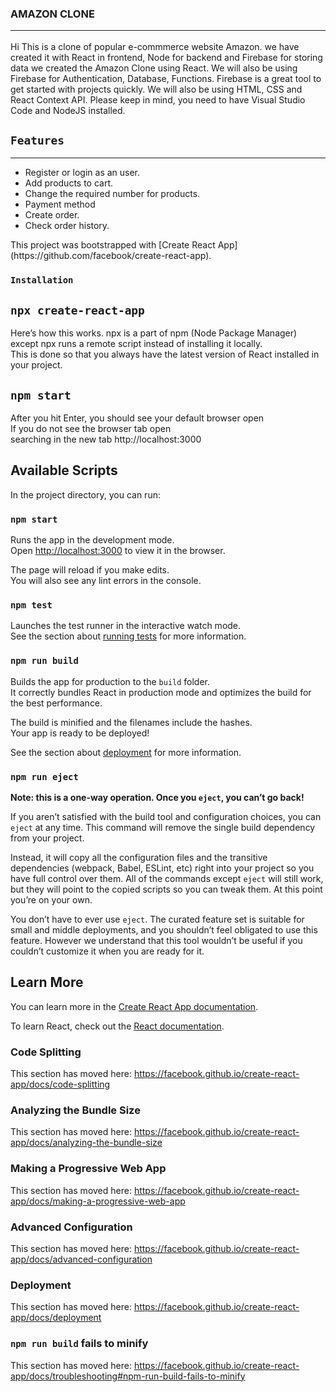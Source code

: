 ### AMAZON CLONE <br /> <hr />
Hi This is a clone of popular e-commmerce website Amazon. we have created it with React in frontend, Node  for backend and Firebase for storing data
we created the Amazon Clone using React. We will also be using Firebase for Authentication, Database, Functions. Firebase is a great tool to get started with projects quickly. We will also be using HTML, CSS and React Context API. Please keep in mind, you need to have Visual Studio Code and NodeJS installed.

## `Features`
<hr />
<ul>
    <li>Register or login as an user.</li>
    <li>Add products to cart.</li>
    <li>Change the required number for products.</li>
    <li>Payment method</li>
    <li>Create order.</li>
    <li>Check order history.</li>
</ul>
This project was bootstrapped with [Create React App](https://github.com/facebook/create-react-app).

### `Installation`

## `npx create-react-app`
Here’s how this works. npx is a part of npm (Node Package Manager) except npx runs a remote script instead of installing it locally.<br />
This is done so that you always have the latest version of React installed in your project.

## `npm start`
After you hit Enter, you should see your default browser open<br />
If you do not see the browser tab open<br />
searching in the new tab http://localhost:3000<br />

## Available Scripts

In the project directory, you can run:

### `npm start`

Runs the app in the development mode.<br />
Open [http://localhost:3000](http://localhost:3000) to view it in the browser.

The page will reload if you make edits.<br />
You will also see any lint errors in the console.

### `npm test`

Launches the test runner in the interactive watch mode.<br />
See the section about [running tests](https://facebook.github.io/create-react-app/docs/running-tests) for more information.

### `npm run build`

Builds the app for production to the `build` folder.<br />
It correctly bundles React in production mode and optimizes the build for the best performance.

The build is minified and the filenames include the hashes.<br />
Your app is ready to be deployed!

See the section about [deployment](https://facebook.github.io/create-react-app/docs/deployment) for more information.

### `npm run eject`

**Note: this is a one-way operation. Once you `eject`, you can’t go back!**

If you aren’t satisfied with the build tool and configuration choices, you can `eject` at any time. This command will remove the single build dependency from your project.

Instead, it will copy all the configuration files and the transitive dependencies (webpack, Babel, ESLint, etc) right into your project so you have full control over them. All of the commands except `eject` will still work, but they will point to the copied scripts so you can tweak them. At this point you’re on your own.

You don’t have to ever use `eject`. The curated feature set is suitable for small and middle deployments, and you shouldn’t feel obligated to use this feature. However we understand that this tool wouldn’t be useful if you couldn’t customize it when you are ready for it.

## Learn More

You can learn more in the [Create React App documentation](https://facebook.github.io/create-react-app/docs/getting-started).

To learn React, check out the [React documentation](https://reactjs.org/).

### Code Splitting

This section has moved here: https://facebook.github.io/create-react-app/docs/code-splitting

### Analyzing the Bundle Size

This section has moved here: https://facebook.github.io/create-react-app/docs/analyzing-the-bundle-size

### Making a Progressive Web App

This section has moved here: https://facebook.github.io/create-react-app/docs/making-a-progressive-web-app

### Advanced Configuration

This section has moved here: https://facebook.github.io/create-react-app/docs/advanced-configuration

### Deployment

This section has moved here: https://facebook.github.io/create-react-app/docs/deployment

### `npm run build` fails to minify

This section has moved here: https://facebook.github.io/create-react-app/docs/troubleshooting#npm-run-build-fails-to-minify
